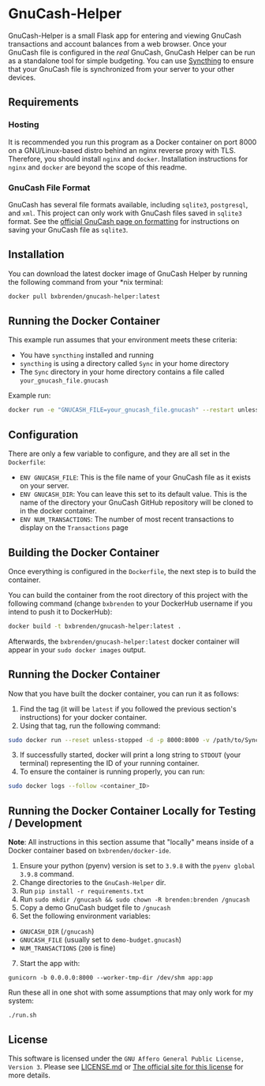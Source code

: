 # GnuCash-Helper

GnuCash-Helper is a small Flask app for entering and viewing GnuCash transactions and account balances from a web browser.
Once your GnuCash file is configured in the _real_ GnuCash, GnuCash Helper can be run as a standalone tool for simple budgeting.
You can use [Syncthing](https://syncthing.net/) to ensure that your GnuCash file is synchronized from your server to your other devices.

## Requirements
### Hosting
It is recommended you run this program as a Docker container on port 8000 on a GNU/Linux-based distro behind an nginx reverse proxy with TLS.
Therefore, you should install `nginx` and `docker`.
Installation instructions for `nginx` and `docker` are beyond the scope of this readme.

### GnuCash File Format
GnuCash has several file formats available, including `sqlite3`, `postgresql`, and `xml`.
This project can only work with GnuCash files saved in  `sqlite3` format.
See the [official GnuCash page on formatting](https://www.gnucash.org/docs/v4/C/gnucash-guide/basics-files1.html) for instructions on saving your GnuCash file as `sqlite3`.

## Installation
You can download the latest docker image of GnuCash Helper by running the following command from your \*nix terminal:
```bash
docker pull bxbrenden/gnucash-helper:latest
```

## Running the Docker Container
This example run assumes that your environment meets these criteria:
- You have `syncthing` installed and running
- `syncthing` is using a directory called `Sync` in your home directory
- The `Sync` directory in your home directory contains a file called `your_gnucash_file.gnucash`

Example run:
```bash
docker run -e "GNUCASH_FILE=your_gnucash_file.gnucash" --restart unless-stopped -d -p 8000:8000 -v "$(pwd)/Sync":/gnucash bxbrenden/gnucash-helper:latest
```

## Configuration
There are only a few variable to configure, and they are all set in the `Dockerfile`:
- `ENV GNUCASH_FILE`: This is the file name of your GnuCash file as it exists on your server.
- `ENV GNUCASH_DIR`: You can leave this set to its default value. This is the name of the directory your GnuCash GitHub repository will be cloned to in the docker container.
- `ENV NUM_TRANSACTIONS`: The number of most recent transactions to display on the `Transactions` page

## Building the Docker Container
Once everything is configured in the `Dockerfile`, the next step is to build the container.

You can build the container from the root directory of this project with the following command (change `bxbrenden` to your DockerHub username if you intend to push it to DockerHub):
```bash
docker build -t bxbrenden/gnucash-helper:latest .
```
Afterwards, the `bxbrenden/gnucash-helper:latest` docker container will appear in your `sudo docker images` output.

## Running the Docker Container
Now that you have built the docker container, you can run it as follows:
1. Find the tag (it will be `latest` if you followed the previous section's instructions) for your docker container.
2. Using that tag, run the following command:
```bash
sudo docker run --reset unless-stopped -d -p 8000:8000 -v /path/to/Syncthing/folder bxbrenden/gnucash-helper:latest
```
3. If successfully started, docker will print a long string to `STDOUT` (your terminal) representing the ID of your running container.
4. To ensure the container is running properly, you can run:
```bash
sudo docker logs --follow <container_ID>
```

## Running the Docker Container Locally for Testing / Development
**Note**: All instructions in this section assume that "locally" means inside of a Docker container based on `bxbrenden/docker-ide`.

1. Ensure your python (pyenv) version is set to `3.9.8` with the `pyenv global 3.9.8` command.
2. Change directories to the `GnuCash-Helper` dir.
3. Run `pip install -r requirements.txt`
4. Run `sudo mkdir /gnucash && sudo chown -R brenden:brenden /gnucash`
5. Copy a demo GnuCash budget file to `/gnucash`
6. Set the following environment variables:
  - `GNUCASH_DIR` (`/gnucash`)
  - `GNUCASH_FILE` (usually set to `demo-budget.gnucash`)
  - `NUM_TRANSACTIONS` (`200` is fine)
7. Start the app with:
```
gunicorn -b 0.0.0.0:8000 --worker-tmp-dir /dev/shm app:app
```

Run these all in one shot with some assumptions that may only work for my system:
```
./run.sh
```

## License
This software is licensed under the `GNU Affero General Public License, Version 3`. Please see [LICENSE.md](https://github.com/bxbrenden/GnuCash-Helper/blob/main/LICENSE.md) or [The official site for this license](https://www.gnu.org/licenses/agpl-3.0.en.html) for more details.
